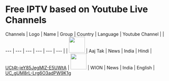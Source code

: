 # Free IPTV based on Youtube Live Channels

Channels
| Logo | Name | Group | Country | Language | Youtube Channel |
| --- | --- | --- | --- | --- | --- |
| <img src="https://yt3.ggpht.com/ytc/AKedOLQRJiELJWT983TxaxQ8nKgVGP4jgWTvqTaOUFekrB0" width="50"> | Aaj Tak | News | India | Hindi | [UCt4t-jeY85JegMlZ-E5UWtA](http://www.youtube.com/channel/UCt4t-jeY85JegMlZ-E5UWtA)
| <img src="https://yt3.ggpht.com/ytc/AKedOLQ5U-RWZZWrWBgS5imVahjSmIJpb21BW3Rwwd1XTw" width="50"> | WION | News | India | English | [UC_gUM8rL-Lrg6O3adPW9K1g](http://www.youtube.com/channel/UC_gUM8rL-Lrg6O3adPW9K1g)
